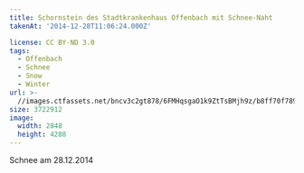 ```yaml
---
title: Schornstein des Stadtkrankenhaus Offenbach mit Schnee-Naht
takenAt: '2014-12-28T11:06:24.000Z'

license: CC BY-ND 3.0
tags:
  - Offenbach
  - Schnee
  - Snow
  - Winter
url: >-
  //images.ctfassets.net/bncv3c2gt878/6FMHqsgaO1k9ZtTsBMjh9z/b8ff70f7896d44da3966f0e3f3881b11/schornstein-des-stadtkrankenhaus-offenbach-mit-schnee-naht_15941523897_o
size: 3722912
image:
  width: 2848
  height: 4288
---
```


Schnee am 28.12.2014
